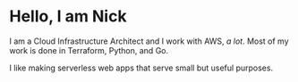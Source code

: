 # Hello, I am Nick

I am a Cloud Infrastructure Architect and I work with AWS, _a lot_. Most of my work is done in Terraform, Python, and Go.

I like making serverless web apps that serve small but useful purposes.
